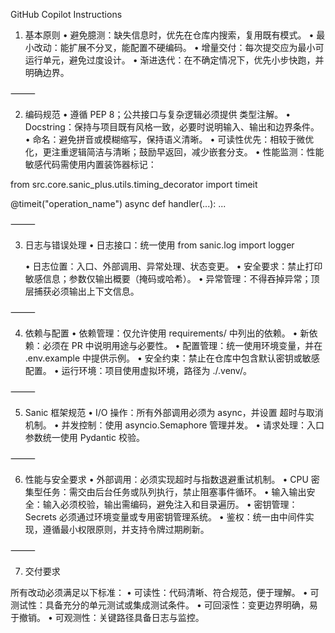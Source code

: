 GitHub Copilot Instructions

1. 基本原则
	•	避免臆测：缺失信息时，优先在仓库内搜索，复用既有模式。
	•	最小改动：能扩展不分叉，能配置不硬编码。
	•	增量交付：每次提交应为最小可运行单元，避免过度设计。
	•	渐进迭代：在不确定情况下，优先小步快跑，并明确边界。

⸻

2. 编码规范
	•	遵循 PEP 8；公共接口与复杂逻辑必须提供 类型注解。
	•	Docstring：保持与项目既有风格一致，必要时说明输入、输出和边界条件。
	•	命名：避免拼音或模糊缩写，保持语义清晰。
	•	可读性优先：相较于微优化，更注重逻辑简洁与清晰；鼓励早返回，减少嵌套分支。
	•	性能监测：性能敏感代码需使用内置装饰器标记：

from src.core.sanic_plus.utils.timing_decorator import timeit

@timeit("operation_name")
async def handler(...):
    ...

⸻

3. 日志与错误处理
	•	日志接口：统一使用
from sanic.log import logger

	•	日志位置：入口、外部调用、异常处理、状态变更。
	•	安全要求：禁止打印敏感信息；参数仅输出概要（掩码或哈希）。
	•	异常管理：不得吞掉异常；顶层捕获必须输出上下文信息。

⸻

4. 依赖与配置
	•	依赖管理：仅允许使用 requirements/ 中列出的依赖。
	•	新依赖：必须在 PR 中说明用途与必要性。
	•	配置管理：统一使用环境变量，并在 .env.example 中提供示例。
	•	安全约束：禁止在仓库中包含默认密钥或敏感配置。
	•	运行环境：项目使用虚拟环境，路径为 ./.venv/。

⸻

5. Sanic 框架规范
	•	I/O 操作：所有外部调用必须为 async，并设置 超时与取消机制。
	•	并发控制：使用 asyncio.Semaphore 管理并发。
	•	请求处理：入口参数统一使用 Pydantic 校验。

⸻

6. 性能与安全要求
	•	外部调用：必须实现超时与指数退避重试机制。
	•	CPU 密集型任务：需交由后台任务或队列执行，禁止阻塞事件循环。
	•	输入输出安全：输入必须校验，输出需编码，避免注入和目录遍历。
	•	密钥管理：Secrets 必须通过环境变量或专用密钥管理系统。
	•	鉴权：统一由中间件实现，遵循最小权限原则，并支持令牌过期刷新。

⸻

7. 交付要求

所有改动必须满足以下标准：
	•	可读性：代码清晰、符合规范，便于理解。
	•	可测试性：具备充分的单元测试或集成测试条件。
	•	可回滚性：变更边界明确，易于撤销。
	•	可观测性：关键路径具备日志与监控。